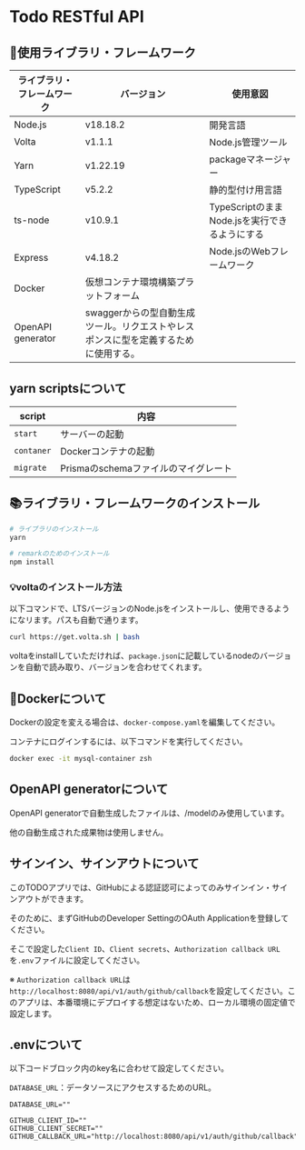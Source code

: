 # Todo RESTful API

## 📡使用ライブラリ・フレームワーク

|ライブラリ・フレームワーク|バージョン|使用意図|
|---|---|---|
|Node.js|v18.18.2|開発言語|
|Volta|v1.1.1|Node.js管理ツール|
|Yarn|v1.22.19|packageマネージャー|
|TypeScript|v5.2.2|静的型付け用言語|
|ts-node|v10.9.1|TypeScriptのままNode.jsを実行できるようにする|
|Express|v4.18.2|Node.jsのWebフレームワーク|
|Docker|仮想コンテナ環境構築プラットフォーム|
|OpenAPI generator|swaggerからの型自動生成ツール。リクエストやレスポンスに型を定義するために使用する。|

## yarn scriptsについて

|script|内容|
|---|---|
|`start`|サーバーの起動|
|`contaner`|Dockerコンテナの起動|
|`migrate`|Prismaのschemaファイルのマイグレート|

## 📚ライブラリ・フレームワークのインストール

```zsh
# ライブラリのインストール
yarn

# remarkのためのインストール
npm install
```

### 💡voltaのインストール方法

以下コマンドで、LTSバージョンのNode.jsをインストールし、使用できるようになリます。パスも自動で通ります。

```zsh
curl https://get.volta.sh | bash
```

voltaをinstallしていただければ、`package.json`に記載しているnodeのバージョンを自動で読み取り、バージョンを合わせてくれます。

## 🐳Dockerについて

Dockerの設定を変える場合は、`docker-compose.yaml`を編集してください。

コンテナにログインするには、以下コマンドを実行してください。

```zsh
docker exec -it mysql-container zsh
```

## OpenAPI generatorについて

OpenAPI generatorで自動生成したファイルは、/modelのみ使用しています。

他の自動生成された成果物は使用しません。

## サインイン、サインアウトについて

<!-- TODO シーケンス図について書く -->

このTODOアプリでは、GitHubによる認証認可によってのみサインイン・サインアウトができます。

そのために、まずGitHubのDeveloper SettingのOAuth Applicationを登録してください。

そこで設定した`Client ID`、`Client secrets`、`Authorization callback URL`を`.env`ファイルに設定してください。

※ `Authorization callback URL`は`http://localhost:8080/api/v1/auth/github/callback`を設定してください。このアプリは、本番環境にデプロイする想定はないため、ローカル環境の固定値で設定します。

## .envについて

以下コードブロック内のkey名に合わせて設定してください。

`DATABASE_URL`：データソースにアクセスするためのURL。

```.env
DATABASE_URL=""

GITHUB_CLIENT_ID="" 
GITHUB_CLIENT_SECRET=""
GITHUB_CALLBACK_URL="http://localhost:8080/api/v1/auth/github/callback"
```

